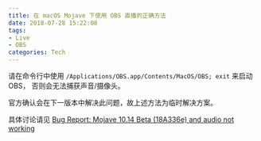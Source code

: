```yaml
---
title: 在 macOS Mojave 下使用 OBS 直播的正确方法
date: 2018-07-28 15:22:08
tags: 
- Live
- OBS
categories: Tech
---
```

请在命令行中使用 `/Applications/OBS.app/Contents/MacOS/OBS; exit` 来启动 OBS， 否则会无法捕获声音/摄像头。

官方确认会在下一版本中解决此问题，故上述方法为临时解决方案。

具体讨论请见 [Bug Report: Mojave 10.14 Beta (18A336e) and audio not working](https://obsproject.com/forum/threads/mojave-10-14-beta-18a336e-and-audio-not-working.91782/#post-366057)
